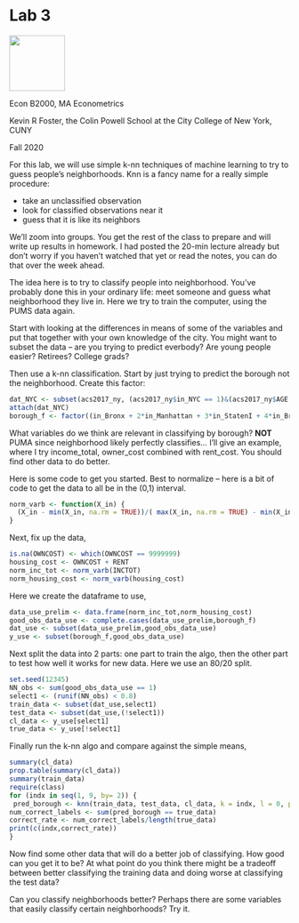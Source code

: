 Lab 3
================

<img src="https://mk0labs2lovei6j157sd.kinstacdn.com/wp-content/uploads/2014/03/ChocolateYellowBrownLabs_2880x1000px-e1508873405125.jpg" width="100px" />

<p style="color:rgb(182,18,27);font-family:corbel">

Econ B2000, MA Econometrics

</p>

<p style="color:rgb(182,18,27);font-family:corbel">

Kevin R Foster, the Colin Powell School at the City College of New York,
CUNY

</p>

<p style="color:rgb(182,18,27);font-family:corbel">

Fall 2020

</p>

For this lab, we will use simple k-nn techniques of machine learning to
try to guess people’s neighborhoods. Knn is a fancy name for a really
simple procedure:

  - take an unclassified observation
  - look for classified observations near it
  - guess that it is like its neighbors

We’ll zoom into groups. You get the rest of the class to prepare and
will write up results in homework. I had posted the 20-min lecture
already but don’t worry if you haven’t watched that yet or read the
notes, you can do that over the week ahead.

The idea here is to try to classify people into neighborhood. You’ve
probably done this in your ordinary life: meet someone and guess what
neighborhood they live in. Here we try to train the computer, using the
PUMS data again.

Start with looking at the differences in means of some of the variables
and put that together with your own knowledge of the city. You might
want to subset the data – are you trying to predict everbody? Are young
people easier? Retirees? College grads?

Then use a k-nn classification. Start by just trying to predict the
borough not the neighborhood. Create this factor:

``` r
dat_NYC <- subset(acs2017_ny, (acs2017_ny$in_NYC == 1)&(acs2017_ny$AGE > 20) & (acs2017_ny$AGE < 66))
attach(dat_NYC)
borough_f <- factor((in_Bronx + 2*in_Manhattan + 3*in_StatenI + 4*in_Brooklyn + 5*in_Queens), levels=c(1,2,3,4,5),labels = c("Bronx","Manhattan","Staten Island","Brooklyn","Queens"))
```

What variables do we think are relevant in classifying by borough?
**NOT** PUMA since neighborhood likely perfectly classifies… I’ll give
an example, where I try income\_total, owner\_cost combined with
rent\_cost. You should find other data to do better.

Here is some code to get you started. Best to normalize – here is a bit
of code to get the data to all be in the (0,1) interval.

``` r
norm_varb <- function(X_in) {
  (X_in - min(X_in, na.rm = TRUE))/( max(X_in, na.rm = TRUE) - min(X_in, na.rm = TRUE) )
}
```

Next, fix up the data,

``` r
is.na(OWNCOST) <- which(OWNCOST == 9999999)
housing_cost <- OWNCOST + RENT
norm_inc_tot <- norm_varb(INCTOT)
norm_housing_cost <- norm_varb(housing_cost)
```

Here we create the dataframe to use,

``` r
data_use_prelim <- data.frame(norm_inc_tot,norm_housing_cost)
good_obs_data_use <- complete.cases(data_use_prelim,borough_f)
dat_use <- subset(data_use_prelim,good_obs_data_use)
y_use <- subset(borough_f,good_obs_data_use)
```

Next split the data into 2 parts: one part to train the algo, then the
other part to test how well it works for new data. Here we use an 80/20
split.

``` r
set.seed(12345)
NN_obs <- sum(good_obs_data_use == 1)
select1 <- (runif(NN_obs) < 0.8)
train_data <- subset(dat_use,select1)
test_data <- subset(dat_use,(!select1))
cl_data <- y_use[select1]
true_data <- y_use[!select1]
```

Finally run the k-nn algo and compare against the simple means,

``` r
summary(cl_data)
prop.table(summary(cl_data))
summary(train_data)
require(class)
for (indx in seq(1, 9, by= 2)) {
 pred_borough <- knn(train_data, test_data, cl_data, k = indx, l = 0, prob = FALSE, use.all = TRUE)
num_correct_labels <- sum(pred_borough == true_data)
correct_rate <- num_correct_labels/length(true_data)
print(c(indx,correct_rate))
}
```

Now find some other data that will do a better job of classifying. How
good can you get it to be? At what point do you think there might be a
tradeoff between better classifying the training data and doing worse at
classifying the test data?

Can you classify neighborhoods better? Perhaps there are some variables
that easily classify certain neighborhoods? Try it.
